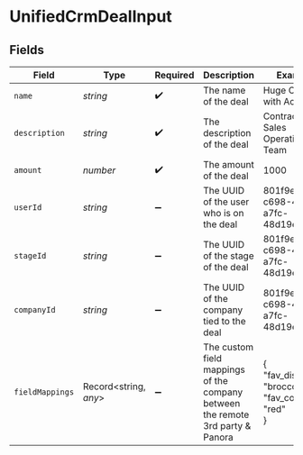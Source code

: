# UnifiedCrmDealInput


## Fields

| Field                                                                          | Type                                                                           | Required                                                                       | Description                                                                    | Example                                                                        |
| ------------------------------------------------------------------------------ | ------------------------------------------------------------------------------ | ------------------------------------------------------------------------------ | ------------------------------------------------------------------------------ | ------------------------------------------------------------------------------ |
| `name`                                                                         | *string*                                                                       | :heavy_check_mark:                                                             | The name of the deal                                                           | Huge Contract with Acme                                                        |
| `description`                                                                  | *string*                                                                       | :heavy_check_mark:                                                             | The description of the deal                                                    | Contract with Sales Operations Team                                            |
| `amount`                                                                       | *number*                                                                       | :heavy_check_mark:                                                             | The amount of the deal                                                         | 1000                                                                           |
| `userId`                                                                       | *string*                                                                       | :heavy_minus_sign:                                                             | The UUID of the user who is on the deal                                        | 801f9ede-c698-4e66-a7fc-48d19eebaa4f                                           |
| `stageId`                                                                      | *string*                                                                       | :heavy_minus_sign:                                                             | The UUID of the stage of the deal                                              | 801f9ede-c698-4e66-a7fc-48d19eebaa4f                                           |
| `companyId`                                                                    | *string*                                                                       | :heavy_minus_sign:                                                             | The UUID of the company tied to the deal                                       | 801f9ede-c698-4e66-a7fc-48d19eebaa4f                                           |
| `fieldMappings`                                                                | Record<string, *any*>                                                          | :heavy_minus_sign:                                                             | The custom field mappings of the company between the remote 3rd party & Panora | {<br/>"fav_dish": "broccoli",<br/>"fav_color": "red"<br/>}                     |